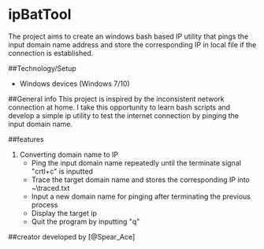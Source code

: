 # ipBatTool
The project aims to create an windows bash based IP utility that pings the input domain name address and store the corresponding IP in local file if the connection is established.

##Technology/Setup
-   Windows devices (Windows 7/10)

##General info
This project is inspired by the inconsistent network connection at home. I take this opportunity to learn bash scripts and develop a simple ip utility to test the internet connection by pinging the input domain name. 

##features
1.  Converting domain name to IP
    -   Ping the input domain name repeatedly until the terminate signal "crtl+c" is inputted 
    -   Trace the target domain name and stores the corresponding IP into ~\traced.txt
    -   Input a new domain name for pinging after terminating the previous process 
    -   Display the target ip
    -   Quit the program by inputting "q" 

##creator
developed by [@Spear_Ace]
